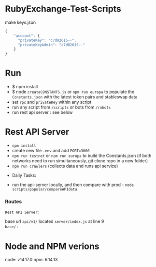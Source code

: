 # RubyExchange-Test-Scripts
make keys.json
```javascript
{
    "account": {
      "privateKey": "c7d02615--",
      "privateKeyAdmin": "c7d02615--"
    }
}
```

# Run
- $ npm install  
- $ node ```createCONSTANTS.js``` or ```npm run europa``` to populate the ```Constants.json``` with the latest token pairs and stableswap data
- set ```rpc``` and ```privateKey``` within any script
- run any script from ```/scripts``` or bots from ```/robots``` 
- run rest api server : see below

# Rest API Server
- ```npm install```
- create new file ```.env``` and add ```PORT=3000``` 
- ```npm run testnet``` or ```npm run europa``` to build the Constants.json (if both networks need to run simultaneously, git clone repo in a new folder)
- ```npm run crawlers``` (collects data and runs api service)

* Daily Tasks:

- run the api-server locally, and then compare with prod - `node scripts/popular/compareAPIdata`

### Routes 
```Rest API Server```:

base url ```api/v1/``` located ```server/index.js``` at line 9  
```base/``` : 


# Node and NPM verions
node: v14.17.0
npm: 6.14.13
